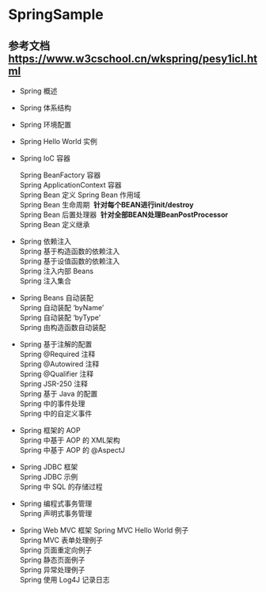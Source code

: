 # SpringSample

## 参考文档 https://www.w3cschool.cn/wkspring/pesy1icl.html
- Spring 概述 
- Spring 体系结构 
- Spring 环境配置
- Spring Hello World 实例
- Spring IoC 容器

    Spring BeanFactory 容器     
    Spring ApplicationContext 容器  
    Spring Bean 定义 
    Spring Bean 作用域  
    Spring Bean 生命周期  **针对每个BEAN进行init/destroy**   
    Spring Bean 后置处理器  **针对全部BEAN处理BeanPostProcessor**   
    Spring Bean 定义继承     
  
  
- Spring 依赖注入  
    Spring 基于构造函数的依赖注入  
    Spring 基于设值函数的依赖注入  
    Spring 注入内部 Beans    
    Spring 注入集合  
- Spring Beans 自动装配  
    Spring 自动装配 ‘byName’  
    Spring 自动装配 ‘byType’  
    Spring 由构造函数自动装配  
- Spring 基于注解的配置  
    Spring @Required 注释  
    Spring @Autowired 注释  
    Spring @Qualifier 注释  
    Spring JSR-250 注释  
    Spring 基于 Java 的配置  
    Spring 中的事件处理  
    Spring 中的自定义事件 
- Spring 框架的 AOP  
    Spring 中基于 AOP 的 XML架构  
    Spring 中基于 AOP 的 @AspectJ  
- Spring JDBC 框架  
    Spring JDBC 示例   
    Spring 中 SQL 的存储过程  
- Spring 编程式事务管理  
    Spring 声明式事务管理   
- Spring Web MVC 框架
    Spring MVC Hello World 例子  
    Spring MVC 表单处理例子  
    Spring 页面重定向例子  
    Spring 静态页面例子  
    Spring 异常处理例子  
    Spring 使用 Log4J 记录日志  
